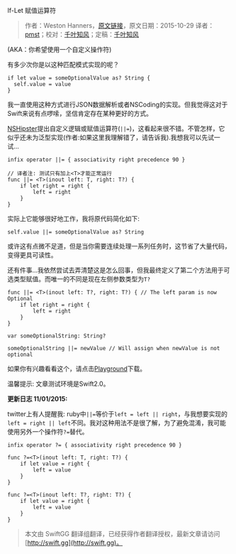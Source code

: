 If-Let 赋值运算符

> 作者：Weston Hanners，[原文链接](http://www.alloc-init.com/2015/10/if-let-assignment/)，原文日期：2015-10-29
> 译者：[pmst](http://www.jianshu.com/users/596f2ba91ce9/latest_articles)；校对：[千叶知风](http://weibo.com/xiaoxxiao)；定稿：[千叶知风](http://weibo.com/xiaoxxiao)
  









(AKA：你希望使用一个自定义操作符)

有多少次你是以这种匹配模式实现的呢？



    
    if let value = someOptionalValue as? String {
      self.value = value
    }

我一直使用这种方式进行JSON数据解析或者NSCoding的实现。但我觉得这对于Swift来说有点啰嗦，坚信肯定存在某种更好的方式。

[NSHipster](http://nshipster.com/swift-operators/)提出自定义逻辑或赋值运算符(`||=`)，这看起来很不错。不管怎样，它似乎还未为泛型实现(作者:如果这里我理解错了，请告诉我).我想我可以先试一试...

    
    infix operator ||= { associativity right precedence 90 }
    
    // 译者注: 测试只有加上<T>才能正常运行
    func ||= <T>(inout left: T, right: T?) {
        if let right = right {
            left = right
        }
    }

实际上它能够很好地工作，我将原代码简化如下:

    
    self.value ||= someOptionalValue as? String
或许这有点微不足道，但是当你需要连续处理一系列任务时，这节省了大量代码，变得更具可读性。

还有件事...我依然尝试去弄清楚这是怎么回事，但我最终定义了第二个方法用于可选类型赋值。而唯一的不同是现在左侧参数类型为`T?`

    
    func ||= <T>(inout left: T?, right: T?) { // The left param is now Optional
        if let right = right {
            left = right
        }
    }
    
    var someOptionalString: String?
    
    someOptionalString ||= newValue // Will assign when newValue is not optional

如果你有兴趣看看这个，请点击[Playground](http://www.alloc-init.com/wp-content/uploads/2015/10/if-let-operator.playground.zip)下载。

温馨提示: 文章测试环境是Swift2.0。

**更新日志 11/01/2015:**

twitter上有人提醒我: ruby中`||=`等价于`left = left || right`，与我想要实现的`left = right || left`不同。我对这种用法不是很了解，为了避免混淆，我可能使用另外一个操作符`?=`替代。

    
    infix operator ?= { associativity right precedence 90 }
    
    func ?=<T>(inout left: T, right: T?) {
        if let value = right {
            left = value
        }
    }
    
    func ?=<T>(inout left: T?, right: T?) {
        if let value = right {
            left = value
        }
    }



> 本文由 SwiftGG 翻译组翻译，已经获得作者翻译授权，最新文章请访问 [http://swift.gg](http://swift.gg)。